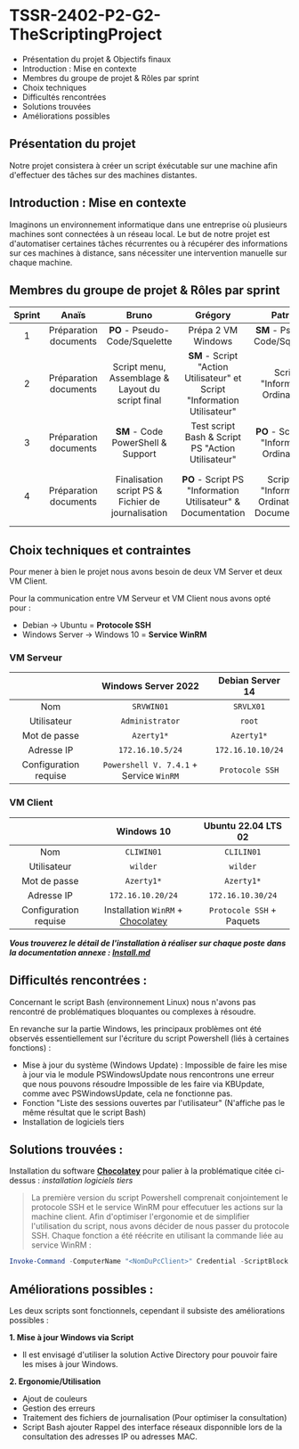 
# TSSR-2402-P2-G2-TheScriptingProject

- Présentation du projet & Objectifs finaux
- Introduction : Mise en contexte
- Membres du groupe de projet & Rôles par sprint
- Choix techniques
- Difficultés rencontrées
- Solutions trouvées
- Améliorations possibles

## Présentation du projet

Notre projet consistera à créer un script éxécutable sur une machine afin d'effectuer des tâches sur des machines distantes.

## Introduction : Mise en contexte

Imaginons un environnement informatique dans une entreprise où plusieurs machines sont connectées à un réseau local. Le but de notre projet est d'automatiser certaines tâches récurrentes ou à récupérer des informations sur ces machines à distance, sans nécessiter une intervention manuelle sur chaque machine.

## Membres du groupe de projet & Rôles par sprint

| Sprint  | Anaïs | Bruno | Grégory | Patrick | Thomas |
|   :---------: |  :-------: | :---------: |  :-------: | :-------: | :-------: |
| 1 |  Préparation documents | **PO** - Pseudo-Code/Squelette |  Prépa 2 VM  Windows | **SM** - Pseudo-Code/Squelette | Prépa 2 VM Linux |
| 2 |  Préparation documents | Script menu, Assemblage & Layout du script final|  **SM** - Script "Action Utilisateur" et Script "Information Utilisateur" | Script "Information Ordinateur" | **PO** - Script "Action Ordinateur" & Présentation sprint|
| 3 |  Préparation documents | **SM** - Code PowerShell & Support | Test script Bash & Script PS "Action Utilisateur" | **PO** - Script PS "Information Ordinateur" | Script "Action Ordinateur" PS & Menu PS |           
| 4 |  Préparation documents | Finalisation script PS & Fichier de journalisation | **PO** - Script PS "Information Utilisateur" & Documentation | Script PS "Information Ordinateur" & Documentation | **SM** - Debug script PS & Journalisation & Présentation|  



## **Choix techniques et contraintes**

Pour mener à bien le projet nous avons besoin de deux VM Server et deux VM Client.

Pour la communication entre VM Serveur et VM Client nous avons opté pour :

- Debian -> Ubuntu = **Protocole SSH**
- Windows Server -> Windows 10 = **Service WinRM**

### **VM Serveur**

| | Windows Server 2022 | Debian Server 14 |
|   :---------: |  :-------: | :-------: |
| Nom | `SRVWIN01` | `SRVLX01` |
| Utilisateur | `Administrator` | `root` |
| Mot de passe | `Azerty1*` | `Azerty1*` |
| Adresse IP | `172.16.10.5/24` | `172.16.10.10/24` |
| Configuration requise | `Powershell V. 7.4.1` + Service `WinRM` | `Protocole SSH` |

### **VM Client**

| | Windows 10 | Ubuntu 22.04 LTS 02 | 
|:-:|:-:|:-:|
| Nom | `CLIWIN01` | `CLILIN01` |
| Utilisateur | `wilder` | `wilder` |
| Mot de passe | `Azerty1*` | `Azerty1*` |
| Adresse IP | `172.16.10.20/24` | `172.16.10.30/24` |
| Configuration requise | Installation `WinRM` + [Chocolatey](https://community.chocolatey.org/courses/installation/installing)| `Protocole SSH` + Paquets |

***Vous trouverez le détail de l'installation à réaliser sur chaque poste dans la documentation annexe : [Install.md](https://github.com/WildCodeSchool/TSSR-2402-P2-G2-TheScriptingProject/blob/main/INSTALL.md)***

## Difficultés rencontrées :

Concernant le script Bash (environnement Linux) nous n'avons pas rencontré de problématiques bloquantes ou complexes à résoudre.

En revanche sur la partie Windows, les principaux problèmes ont été observés essentiellement sur l'écriture du script Powershell (liés à certaines fonctions) :

- Mise à jour du système (Windows Update) :
Impossible de faire les mise à jour via le module PSWindowsUpdate nous rencontrons une erreur que nous pouvons résoudre
Impossible de les faire via KBUpdate, comme avec PSWindowsUpdate, cela ne fonctionne pas.
- Fonction "Liste des sessions ouvertes par l'utilisateur" (N'affiche pas le même résultat que le script Bash)
- Installation de logiciels tiers


## Solutions trouvées :

Installation du software **[Chocolatey](https://community.chocolatey.org/courses/installation/installing)** pour palier à la problématique citée ci-dessus : _installation logiciels tiers_

>La première version du script Powershell comprenait conjointement le protocole SSH et le service WinRM pour effecutuer les actions sur la machine client.
Afin d'optimiser l'ergonomie et de simplifier l'utilisation du script, nous avons décider de nous passer du protocole SSH. Chaque fonction a été réécrite en utilisant la commande liée au service WinRM :

```powershell
Invoke-Command -ComputerName "<NomDuPcClient>" Credential -ScriptBlock { Get-Process }
```


## Améliorations possibles :

Les deux scripts sont fonctionnels, cependant il subsiste des améliorations possibles :

**1. Mise à jour Windows via Script**
- Il est envisagé d'utiliser la solution Active Directory pour pouvoir faire les mises à jour Windows.

**2. Ergonomie/Utilisation**
- Ajout de couleurs
- Gestion des erreurs
- Traitement des fichiers de journalisation (Pour optimiser la consultation)
- Script Bash ajouter Rappel des interface réseaux disponnible lors de la consultation des adresses IP ou adresses MAC.

